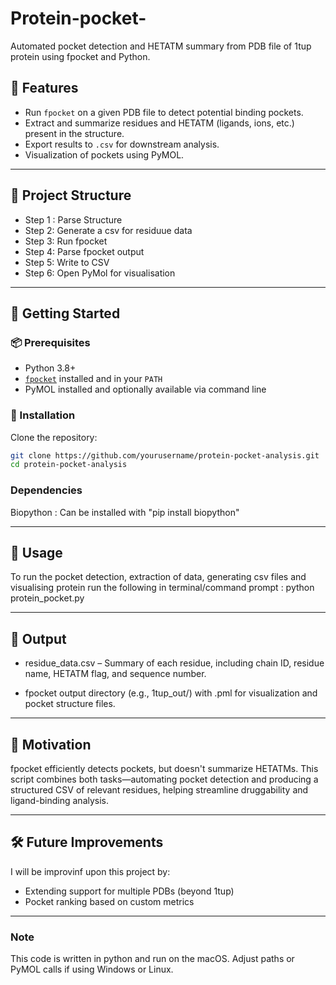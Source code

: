# Protein-pocket-
Automated pocket detection and HETATM summary from PDB file of 1tup protein using fpocket and Python.

## 🧪 Features

- Run `fpocket` on a given PDB file to detect potential binding pockets.
- Extract and summarize residues and HETATM (ligands, ions, etc.) present in the structure.
- Export results to `.csv` for downstream analysis.
- Visualization of pockets using PyMOL.

---

## 📁 Project Structure

- Step 1 : Parse Structure
- Step 2: Generate a csv for residuue data
- Step 3: Run fpocket
- Step 4: Parse fpocket output
- Step 5: Write to CSV
- Step 6: Open PyMol for visualisation

---

## 🚀 Getting Started

### 📦 Prerequisites

- Python 3.8+
- [`fpocket`](https://github.com/Discngine/fpocket) installed and in your `PATH`
- PyMOL installed and optionally available via command line

### 🔧 Installation

Clone the repository:

```bash
git clone https://github.com/yourusername/protein-pocket-analysis.git
cd protein-pocket-analysis
```
### Dependencies

Biopython : Can be installed with "pip install biopython"

---

## 🧬 Usage 

To run the pocket detection, extraction of data, generating csv files and visualising protein run the following in terminal/command prompt : python protein_pocket.py

---

## 📄 Output

- residue_data.csv – Summary of each residue, including chain ID, residue name, HETATM flag, and sequence number.

- fpocket output directory (e.g., 1tup_out/) with .pml for visualization and pocket structure files. 

---

## 🧠 Motivation

fpocket efficiently detects pockets, but doesn't summarize HETATMs. This script combines both tasks—automating pocket detection and producing a structured CSV of relevant residues, helping streamline druggability and ligand-binding analysis.

---

## 🛠️ Future Improvements

I will be improvinf upon this project by: 

- Extending support for multiple PDBs (beyond 1tup)
- Pocket ranking based on custom metrics

---

### Note 

This code is written in python and run on the macOS. Adjust paths or PyMOL calls if using Windows or Linux.


